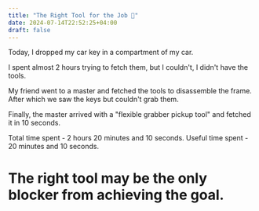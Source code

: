 ```yaml
---
title: "The Right Tool for the Job 🔑"
date: 2024-07-14T22:52:25+04:00
draft: false
---
```

Today, I dropped my car key in a compartment of my car.

I spent almost 2 hours trying to fetch them, but I couldn't, I didn't have the tools.

My friend went to a master and fetched the tools to disassemble the frame. After which we saw the keys but couldn't grab them.

Finally, the master arrived with a "flexible grabber pickup tool" and fetched it in 10 seconds.

Total time spent - 2 hours 20 minutes and 10 seconds. 
Useful time spent - 20 minutes and 10 seconds.

# The right tool may be the only blocker from achieving the goal.
